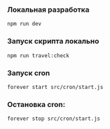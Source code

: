### Локальная разработка

`npm run dev`

### Запуск скрипта локально

`npm run travel:check`

### Запуск cron

`forever start src/cron/start.js`

### Остановка cron:

`forever stop src/cron/start.js`